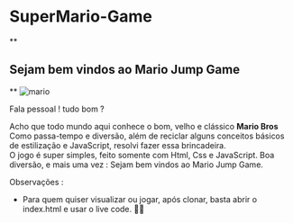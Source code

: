 # SuperMario-Game
**

## Sejam bem vindos ao Mario Jump Game

**
![mario](https://user-images.githubusercontent.com/54810407/236378063-f1121c29-252f-47d9-bc3f-b4798223f8f1.gif)




Fala pessoal ! tudo bom ? 

Acho que todo mundo aqui conhece o bom, velho e clássico **Mario Bros**   
Como passa-tempo e diversão, além de reciclar alguns conceitos básicos de estilização e JavaScript, resolvi fazer essa brincadeira.   
O jogo é super simples, feito somente com Html, Css e JavaScript.
Boa diversão, e mais uma vez : Sejam bem vindos ao Mario Jump Game.

Observações : 

- Para quem quiser visualizar ou jogar, após clonar, basta abrir o index.html e usar o live code. 👍🏻
